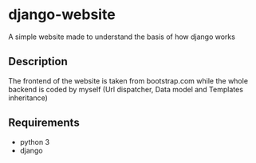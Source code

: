 # django-website
A simple website made to understand the basis of how django works

## Description

The frontend of the website is taken from bootstrap.com while the whole backend is coded by myself (Url  dispatcher, Data model and Templates inheritance)


## Requirements

* python 3
* django 

